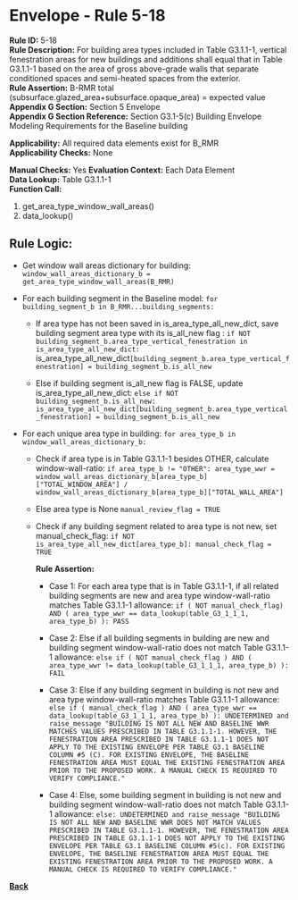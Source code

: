 
# Envelope - Rule 5-18  

**Rule ID:** 5-18  
**Rule Description:** For building area types included in Table G3.1.1-1, vertical fenestration areas for new buildings and additions shall equal that in Table G3.1.1-1 based on the area of gross above-grade walls that separate conditioned spaces and semi-heated spaces from the exterior.  
**Rule Assertion:** B-RMR total (subsurface.glazed_area+subsurface.opaque_area) = expected value  
**Appendix G Section:** Section 5 Envelope  
**Appendix G Section Reference:** Section G3.1-5(c) Building Envelope Modeling Requirements for the Baseline building  

**Applicability:** All required data elements exist for B_RMR  
**Applicability Checks:** None  

**Manual Checks:** Yes
**Evaluation Context:**  Each Data Element  
**Data Lookup:** Table G3.1.1-1  
**Function Call:**  

  1. get_area_type_window_wall_areas()
  2. data_lookup()  

## Rule Logic:  

- Get window wall areas dictionary for building: `window_wall_areas_dictionary_b = get_area_type_window_wall_areas(B_RMR)`

- For each building segment in the Baseline model: `for building_segment_b in B_RMR...building_segments:`

  - If area type has not been saved in is_area_type_all_new_dict, save building segment area type with its is_all_new flag  : `if NOT building_segment_b.area_type_vertical_fenestration in is_area_type_all_new_dict: `is_area_type_all_new_dict`[building_segment_b.area_type_vertical_fenestration] = building_segment_b.is_all_new`

  - Else if building segment is_all_new flag is FALSE, update is_area_type_all_new_dict: `else if NOT building_segment_b.is_all_new: is_area_type_all_new_dict[building_segment_b.area_type_vertical_fenestration] = building_segment_b.is_all_new`

- For each unique area type in building: `for area_type_b in window_wall_areas_dictionary_b:`

  - Check if area type is in Table G3.1.1-1 besides OTHER, calculate window-wall-ratio: `if area_type_b != "OTHER": area_type_wwr = window_wall_areas_dictionary_b[area_type_b]["TOTAL_WINDOW_AREA"] / window_wall_areas_dictionary_b[area_type_b]["TOTAL_WALL_AREA"]`

  - Else area type is None ```manual_review_flag = TRUE```    

  - Check if any building segment related to area type is not new, set manual_check_flag: `if NOT is_area_type_all_new_dict[area_type_b]: manual_check_flag = TRUE`

    **Rule Assertion:**
  
    - Case 1: For each area type that is in Table G3.1.1-1, if all related building segments are new and area type window-wall-ratio matches Table G3.1.1-1 allowance: `if ( NOT manual_check_flag) AND ( area_type_wwr == data_lookup(table_G3_1_1_1, area_type_b) ): PASS`

    - Case 2: Else if all building segments in building are new and building segment window-wall-ratio does not match Table G3.1.1-1 allowance: `else if ( NOT manual_check_flag ) AND ( area_type_wwr != data_lookup(table_G3_1_1_1, area_type_b) ): FAIL`

    - Case 3: Else if any building segment in building is not new and area type window-wall-ratio matches Table G3.1.1-1 allowance: `else if ( manual_check_flag ) AND ( area_type_wwr == data_lookup(table_G3_1_1_1, area_type_b) ): UNDETERMINED and raise_message "BUILDING IS NOT ALL NEW AND BASELINE WWR MATCHES VALUES PRESCRIBED IN TABLE G3.1.1-1. HOWEVER, THE FENESTRATION AREA PRESCRIBED IN TABLE G3.1.1-1 DOES NOT APPLY TO THE EXISTING ENVELOPE PER TABLE G3.1 BASELINE COLUMN #5 (C). FOR EXISTING ENVELOPE, THE BASELINE FENESTRATION AREA MUST EQUAL THE EXISTING FENESTRATION AREA PRIOR TO THE PROPOSED WORK. A MANUAL CHECK IS REQUIRED TO VERIFY COMPLIANCE."`

    - Case 4: Else, some building segment in building is not new and building segment window-wall-ratio does not match Table G3.1.1-1 allowance: `else: UNDETERMINED and raise_message "BUILDING IS NOT ALL NEW AND BASELINE WWR DOES NOT MATCH VALUES PRESCRIBED IN TABLE G3.1.1-1. HOWEVER, THE FENESTRATION AREA PRESCRIBED IN TABLE G3.1.1-1 DOES NOT APPLY TO THE EXISTING ENVELOPE PER TABLE G3.1 BASELINE COLUMN #5(c). FOR EXISTING ENVELOPE, THE BASELINE FENESTRATION AREA MUST EQUAL THE EXISTING FENESTRATION AREA PRIOR TO THE PROPOSED WORK. A MANUAL CHECK IS REQUIRED TO VERIFY COMPLIANCE."`

**[Back](../_toc.md)**
